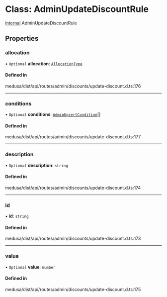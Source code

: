 # Class: AdminUpdateDiscountRule

[internal](../modules/internal-7.md).AdminUpdateDiscountRule

## Properties

### allocation

• `Optional` **allocation**: [`AllocationType`](../enums/internal.AllocationType.md)

#### Defined in

medusa/dist/api/routes/admin/discounts/update-discount.d.ts:176

___

### conditions

• `Optional` **conditions**: [`AdminUpsertCondition`](internal-7.AdminUpsertCondition.md)[]

#### Defined in

medusa/dist/api/routes/admin/discounts/update-discount.d.ts:177

___

### description

• `Optional` **description**: `string`

#### Defined in

medusa/dist/api/routes/admin/discounts/update-discount.d.ts:174

___

### id

• **id**: `string`

#### Defined in

medusa/dist/api/routes/admin/discounts/update-discount.d.ts:173

___

### value

• `Optional` **value**: `number`

#### Defined in

medusa/dist/api/routes/admin/discounts/update-discount.d.ts:175
